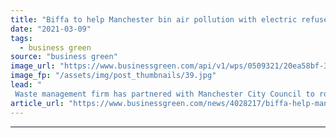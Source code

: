 ```yaml
---
title: "Biffa to help Manchester bin air pollution with electric refuse vehicle fleet"
date: "2021-03-09"
tags: 
  - business green
source: "business green"
image_url: "https://www.businessgreen.com/api/v1/wps/0509321/20ea58bf-3543-4753-8c35-b3318925e7b9/1/BIN-TRUCK-DRIVING-PAST-LANDMARK-2-185x114.jpg"
image_fp: "/assets/img/post_thumbnails/39.jpg"
lead: "
 Waste management firm has partnered with Manchester City Council to roll out 27 zero emission electric waste trucks, which are taking to the streets of the city this week ..."
article_url: "https://www.businessgreen.com/news/4028217/biffa-help-manchester-bin-air-pollution-electric-refuse-vehicle-fleet"
---
```


---
